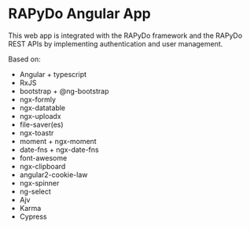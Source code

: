 # RAPyDo Angular App

This web app is integrated with the RAPyDo framework and the RAPyDo REST APIs by implementing authentication and user management.

Based on:

- Angular + typescript
- RxJS
- bootstrap + @ng-bootstrap
- ngx-formly
- ngx-datatable
- ngx-uploadx
- file-saver(es)
- ngx-toastr
- moment + ngx-moment
- date-fns + ngx-date-fns
- font-awesome
- ngx-clipboard
- angular2-cookie-law
- ngx-spinner
- ng-select
- Ajv
- Karma
- Cypress
